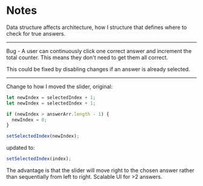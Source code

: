 # Notes

Data structure affects architecture, how I structure that defines where to check for true answers.

---

Bug - A user can continuously click one correct answer and increment the total counter. This means they don't need to get them all correct.

This could be fixed by disabling changes if an answer is already selected.

---

Change to how I moved the slider, original:

```ts
let newIndex = selectedIndex + 1;
let newIndex = selectedIndex + 1;

if (newIndex > answerArr.length - 1) {
  newIndex = 0;
}

setSelectedIndex(newIndex);
```

updated to:

```ts
setSelectedIndex(index);
```

The advantage is that the slider will move right to the chosen answer rather than sequentially from left to right. Scalable UI for >2 answers.
